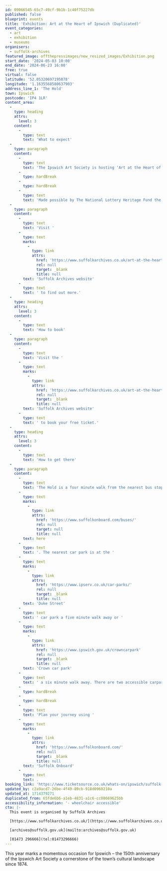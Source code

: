 ```yaml
---
id: 09066545-65c7-49cf-9b1b-1c40f75227db
published: false
blueprint: events
title: 'Exhibition: Art at the Heart of Ipswich (Duplicated)'
event_categories:
  - art
  - exhibition
  - museums
organisers:
  - suffolk-archives
featured_image: offthepressimages/new_resized_images/Exhibition.png
start_date: '2024-05-03 10:00'
end_date: '2024-06-23 16:00'
free: true
virtual: false
latitude: '52.05320697195878'
longitude: '1.1635568580637903'
address_line_1: 'The Hold'
town: Ipswich
postcode: 'IP4 1LR'
content_area:
  -
    type: heading
    attrs:
      level: 3
    content:
      -
        type: text
        text: 'What to expect'
  -
    type: paragraph
    content:
      -
        type: text
        text: 'The Ipswich Art Society is hosting ‘Art at the Heart of Ipswich’ an exhibition that explores how social, economic, and political changes over the last century and a half have been reflected in the work of local artists.'
      -
        type: hardBreak
      -
        type: hardBreak
      -
        type: text
        text: 'Made possible by The National Lottery Heritage Fund the exhibition will showcase a diverse array of pieces from past and present members of the Ipswich Art Society, treasures from the Ipswich Borough Art Collection, works from the East Anglian Traditional Art Centre and fascinating archival materials from the collections at Suffolk Archives, a Suffolk County Council service. These will be complemented by material from Ipswich Art Society’s archive, documenting its relationship with the developing town and the wider art scene since its foundation.'
  -
    type: paragraph
    content:
      -
        type: text
        text: 'Visit '
      -
        type: text
        marks:
          -
            type: link
            attrs:
              href: 'https://www.suffolkarchives.co.uk/art-at-the-heart/'
              rel: null
              target: _blank
              title: null
        text: 'Suffolk Archives website'
      -
        type: text
        text: ' to find out more.'
  -
    type: heading
    attrs:
      level: 3
    content:
      -
        type: text
        text: 'How to book'
  -
    type: paragraph
    content:
      -
        type: text
        text: 'Visit the '
      -
        type: text
        marks:
          -
            type: link
            attrs:
              href: 'https://www.suffolkarchives.co.uk/art-at-the-heart/'
              rel: null
              target: _blank
              title: null
        text: 'Suffolk Archives website'
      -
        type: text
        text: ' to book your free ticket.'
  -
    type: heading
    attrs:
      level: 3
    content:
      -
        type: text
        text: 'How to get there'
  -
    type: paragraph
    content:
      -
        type: text
        text: 'The Hold is a four minute walk from the nearest bus stop - see the latest bus timetables '
      -
        type: text
        marks:
          -
            type: link
            attrs:
              href: 'https://www.suffolkonboard.com/buses/'
              rel: null
              target: null
              title: null
        text: here
      -
        type: text
        text: '. The nearest car park is at the '
      -
        type: text
        marks:
          -
            type: link
            attrs:
              href: 'https://www.ipserv.co.uk/car-parks/'
              rel: null
              target: _blank
              title: null
        text: 'Duke Street'
      -
        type: text
        text: ' car park a five minute walk away or '
      -
        type: text
        marks:
          -
            type: link
            attrs:
              href: 'https://www.ipswich.gov.uk/crowncarpark'
              rel: null
              target: _blank
              title: null
        text: 'Crown car park'
      -
        type: text
        text: ' a six minute walk away. There are two accessible carpark spaces for blue badge holders in The Hold car park.'
      -
        type: hardBreak
      -
        type: hardBreak
      -
        type: text
        text: 'Plan your journey using '
      -
        type: text
        marks:
          -
            type: link
            attrs:
              href: 'https://www.suffolkonboard.com/'
              rel: null
              target: _blank
              title: null
        text: 'Suffolk Onboard'
      -
        type: text
        text: .
booking_link: 'https://www.ticketsource.co.uk/whats-on/ipswich/suffolk-archives-at-the-hold/exhibition-art-at-the-heart-of-ipswich/e-azkpqr'
updated_by: c2a9acd7-26be-4f49-89cb-918d0960210a
updated_at: 1714379271
duplicated_from: 65fde6b6-a1eb-4831-a1c6-cc08669625bb
accessibility_information: '- wheelchair accessible'
cta: |-
  This event is organised by Suffolk Archives

  [https://www.suffolkarchives.co.uk/](https://www.suffolkarchives.co.uk/)

  [archives@suffolk.gov.uk](mailto:archives@suffolk.gov.uk)

  [01473 296666](tel:01473296666)
---
```

This year marks a momentous occasion for Ipswich – the 150th anniversary of the Ipswich Art Society a cornerstone of the town’s cultural landscape since 1874.